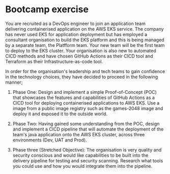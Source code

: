 # Bootcamp exercise

You are recruited as a DevOps engineer to join an application team delivering containerised application on the AWS EKS service. The company has never used EKS for application deployment but has employed a 
consultant organisation to build the EKS platform and this is being managed by a separate team, the Platfform team. Your new team will be the first team to deploy to the EKS cluster. Your organisation is also new to automated CICD
methods and have chosen GitHub Actions as their CICD tool and Terraform as their Infrastructure-as-code tool.

In order for the organisation's leadership and tech teams to gain confidence in the technology choices, they have decided to 
proceed in the following manner;

1) Phase One: Design and implement a simple Proof-of-Concept (POC) that showcases the features and capabilities of GitHub Actions
as a CICD tool for deploying containerised applications to AWS EKS. Use a image from a public image registry such as the games-2048
image and deploy it and exposed it to the outside world.

2) Phase Two: Having gained some understanding from the POC, design and implement a CICD pipeline that will automate the deployment
of the team's java application onto the AWS EKS cluster, across three environments (Dev, UAT and Prod).

3) Phase three (Stretched Objective): The organisation is very quality and security conscious and would like capabilities to be built into
the delivery pipeline for testing and security scanning. Research what tools you could use and how you would integrate them into the pipeline.

